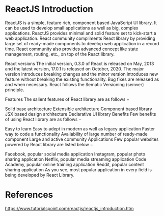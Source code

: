 # ReactJS Introduction

ReactJS is a simple, feature rich, component based JavaScript UI library. It can be used to develop small applications as well as big, complex applications. ReactJS provides minimal and solid feature set to kick-start a web application. React community compliments React library by providing large set of ready-made components to develop web application in a record time. React community also provides advanced concept like state management, routing, etc., on top of the React library.

React versions
The initial version, 0.3.0 of React is released on May, 2013 and the latest version, 17.0.1 is released on October, 2020. The major version introduces breaking changes and the minor version introduces new feature without breaking the existing functionality. Bug fixes are released as and when necessary. React follows the Sematic Versioning (semver) principle.

Features
The salient features of React library are as follows −

Solid base architecture
Extensible architecture
Component based library
JSX based design architecture
Declarative UI library
Benefits
Few benefits of using React library are as follows −

Easy to learn
Easy to adept in modern as well as legacy application
Faster way to code a functionality
Availability of large number of ready-made component
Large and active community
Applications
Few popular websites powered by React library are listed below −

Facebook, popular social media application
Instagram, popular photo sharing application
Netflix, popular media streaming application
Code Academy, popular online training application
Reddit, popular content sharing application
As you see, most popular application in every field is being developed by React Library.

# References
https://www.tutorialspoint.com/reactjs/reactjs_introduction.htm
